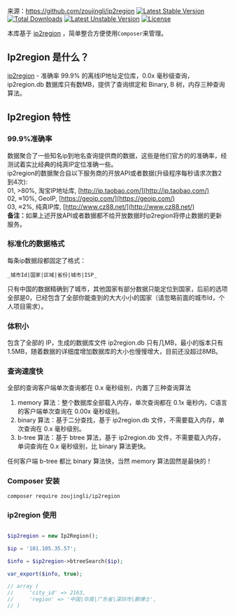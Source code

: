 来源：https://github.com/zoujingli/ip2region
[![Latest Stable Version](https://poser.pugx.org/zoujingli/ip2region/v/stable)](https://packagist.org/packages/zoujingli/ip2region)
[![Total Downloads](https://poser.pugx.org/zoujingli/ip2region/downloads)](https://packagist.org/packages/zoujingli/ip2region)
[![Latest Unstable Version](https://poser.pugx.org/zoujingli/ip2region/v/unstable)](https://packagist.org/packages/zoujingli/ip2region)
[![License](https://poser.pugx.org/zoujingli/ip2region/license)](https://packagist.org/packages/zoujingli/ip2region)


本库基于 [ip2region](https://github.com/lionsoul2014/ip2region) ，简单整合方便使用`Composer`来管理。

## Ip2region 是什么？ 

[ip2region](https://github.com/lionsoul2014/ip2region) - 准确率 99.9% 的离线IP地址定位库，0.0x 毫秒级查询，ip2region.db 数据库只有数MB，提供了查询绑定和 Binary, B 树，内存三种查询算法。


## Ip2region 特性

### 99.9%准确率

数据聚合了一些知名ip到地名查询提供商的数据，这些是他们官方的的准确率，经测试着实比经典的纯真IP定位准确一些。<br />
ip2region的数据聚合自以下服务商的开放API或者数据(升级程序每秒请求次数2到4次): <br />
01, &gt;80%, 淘宝IP地址库, [http://ip.taobao.com/](http://ip.taobao.com/) <br />
02, ≈10%, GeoIP, [https://geoip.com/](https://geoip.com/) <br />
03, ≈2%, 纯真IP库, [http://www.cz88.net/](http://www.cz88.net/) <br />
<b>备注：</b>如果上述开放API或者数据都不给开放数据时ip2region将停止数据的更新服务。


### 标准化的数据格式

每条ip数据段都固定了格式：
```
_城市Id|国家|区域|省份|城市|ISP_
```

只有中国的数据精确到了城市，其他国家有部分数据只能定位到国家，后前的选项全部是0，已经包含了全部你能查到的大大小小的国家（请忽略前面的城市Id，个人项目需求）。


### 体积小

包含了全部的 IP，生成的数据库文件 ip2region.db 只有几MB，最小的版本只有 1.5MB，随着数据的详细度增加数据库的大小也慢慢增大，目前还没超过8MB。


### 查询速度快

全部的查询客户端单次查询都在 0.x 毫秒级别，内置了三种查询算法

1. memory 算法：整个数据库全部载入内存，单次查询都在 0.1x 毫秒内，C语言的客户端单次查询在 0.00x 毫秒级别。
2. binary 算法：基于二分查找，基于 ip2region.db 文件，不需要载入内存，单次查询在 0.x 毫秒级别。
3. b-tree 算法：基于 btree 算法，基于 ip2region.db 文件，不需要载入内存，单词查询在 0.x 毫秒级别，比 binary 算法更快。

任何客户端 b-tree 都比 binary 算法快，当然 memory 算法固然是最快的！


### Composer 安装

```
composer require zoujingli/ip2region
```

### ip2region 使用
```php

$ip2region = new Ip2Region();

$ip = '101.105.35.57';

$info = $ip2region->btreeSearch($ip);

var_export($info, true);

// array (
//     'city_id' => 2163,
//     'region' => '中国|华南|广东省|深圳市|鹏博士',
// )

```
